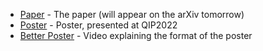 - [Paper](https://github.com/paulskrzypczyk/measurementsimulation/blob/main/AllMeasurementsAreEquivalent.pdf) - The paper (will appear on the arXiv tomorrow)
- [Poster](https://github.com/paulskrzypczyk/measurementsimulation/blob/main/Poster.pdf) - Poster, presented at QIP2022
- [Better Poster](https://www.youtube.com/watch?v=1RwJbhkCA58) - Video explaining the format of the poster
